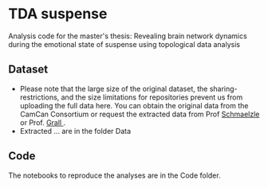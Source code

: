 # TDA suspense
Analysis code for the master's thesis: Revealing brain network dynamics during the emotional state of suspense using topological data analysis

## Dataset
<ul>
  <li> Please note that the large size of the original dataset, the sharing-   restrictions, and the size limitations for repositories prevent us from uploading the full data here. You can obtain the original data from the CamCan Consortium or request the extracted data from Prof <a href="https://github.com/rschmaelzle"> Schmaelzle</a> or Prof. <a href="https://github.com/claregrall"> Grall </a>.
  <li> Extracted ... are in the folder Data </li>
</ul>

## Code
The notebooks to reproduce the analyses are in the Code folder. 






